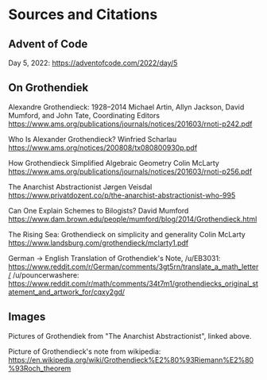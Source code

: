 # Sources and Citations

## Advent of Code

Day 5, 2022: https://adventofcode.com/2022/day/5

## On Grothendiek

Alexandre Grothendieck: 1928–2014
Michael Artin, Allyn Jackson, David Mumford, and John Tate, Coordinating Editors
https://www.ams.org/publications/journals/notices/201603/rnoti-p242.pdf

Who Is Alexander Grothendieck?
Winfried Scharlau
https://www.ams.org/notices/200808/tx080800930p.pdf

How Grothendieck Simplified Algebraic Geometry
Colin McLarty
https://www.ams.org/publications/journals/notices/201603/rnoti-p256.pdf

The Anarchist Abstractionist
Jørgen Veisdal
https://www.privatdozent.co/p/the-anarchist-abstractionist-who-995

Can One Explain Schemes to Bilogists?
David Mumford
https://www.dam.brown.edu/people/mumford/blog/2014/Grothendieck.html

The Rising Sea: Grothendieck on simplicity and generality
Colin McLarty
https://www.landsburg.com/grothendieck/mclarty1.pdf

German -> English Translation of Grothendiek's Note,
/u/EB3031: https://www.reddit.com/r/German/comments/3gt5rn/translate_a_math_letter/
/u/pouncerwashere: https://www.reddit.com/r/math/comments/34t7m1/grothendiecks_original_statement_and_artwork_for/cqxy2gd/

## Images
Pictures of Grothendiek from "The Anarchist Abstractionist", linked above.

Picture of Grothendieck's note from wikipedia:
https://en.wikipedia.org/wiki/Grothendieck%E2%80%93Riemann%E2%80%93Roch_theorem